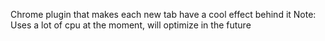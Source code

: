 Chrome plugin that makes each new tab have a cool effect behind it
Note: Uses a lot of cpu at the moment, will optimize in the future
